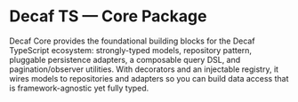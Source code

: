 # Decaf TS — Core Package

Decaf Core provides the foundational building blocks for the Decaf TypeScript ecosystem: strongly-typed models, repository pattern, pluggable persistence adapters, a composable query DSL, and pagination/observer utilities. With decorators and an injectable registry, it wires models to repositories and adapters so you can build data access that is framework-agnostic yet fully typed.
